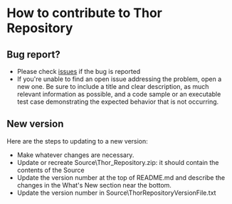 # How to contribute to Thor Repository

## Bug report?
- Please check [issues](https://github.com/VFPX/ThorRepository/issues) if the bug is reported
- If you're unable to find an open issue addressing the problem, open a new one. Be sure to include a title and clear description, as much relevant information as possible, and a code sample or an executable test case demonstrating the expected behavior that is not occurring.

## New version
Here are the steps to updating to a new version:

* Make whatever changes are necessary.
* Update or recreate Source\Thor_Repository.zip: it should contain the contents of the Source
* Update the version number at the top of README.md and describe the changes in the What's New section near the bottom.
* Update the version number in Source\ThorRepositoryVersionFile.txt
